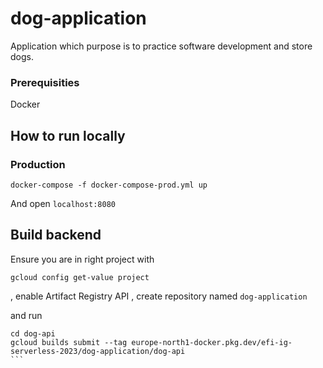 # dog-application

Application which purpose is to practice software development and store dogs.


### Prerequisities
Docker


## How to run locally


### Production 

```
docker-compose -f docker-compose-prod.yml up
```

And open `localhost:8080`


## Build backend

Ensure you are in right project with 

```
gcloud config get-value project
```
, enable Artifact Registry API , create repository named `dog-application`

and run

````
cd dog-api
gcloud builds submit --tag europe-north1-docker.pkg.dev/efi-ig-serverless-2023/dog-application/dog-api
```